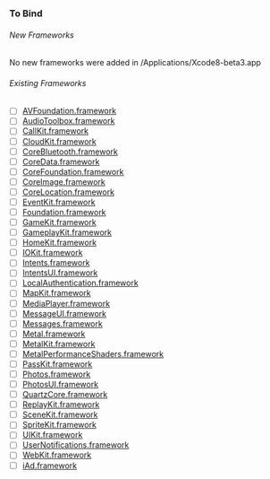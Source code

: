 ### To Bind
###### New Frameworks
No new frameworks were added in /Applications/Xcode8-beta3.app

###### Existing Frameworks
- [ ] [AVFoundation.framework](https://github.com/xamarin/xamarin-macios/wiki/AVFoundation-iOS-Beta3)
- [ ] [AudioToolbox.framework](https://github.com/xamarin/xamarin-macios/wiki/AudioToolbox-iOS-Beta3)
- [ ] [CallKit.framework](https://github.com/xamarin/xamarin-macios/wiki/CallKit-iOS-Beta3)
- [ ] [CloudKit.framework](https://github.com/xamarin/xamarin-macios/wiki/CloudKit-iOS-Beta3)
- [ ] [CoreBluetooth.framework](https://github.com/xamarin/xamarin-macios/wiki/CoreBluetooth-iOS-Beta3)
- [ ] [CoreData.framework](https://github.com/xamarin/xamarin-macios/wiki/CoreData-iOS-Beta3)
- [ ] [CoreFoundation.framework](https://github.com/xamarin/xamarin-macios/wiki/CoreFoundation-iOS-Beta3)
- [ ] [CoreImage.framework](https://github.com/xamarin/xamarin-macios/wiki/CoreImage-iOS-Beta3)
- [ ] [CoreLocation.framework](https://github.com/xamarin/xamarin-macios/wiki/CoreLocation-iOS-Beta3)
- [ ] [EventKit.framework](https://github.com/xamarin/xamarin-macios/wiki/EventKit-iOS-Beta3)
- [ ] [Foundation.framework](https://github.com/xamarin/xamarin-macios/wiki/Foundation-iOS-Beta3)
- [ ] [GameKit.framework](https://github.com/xamarin/xamarin-macios/wiki/GameKit-iOS-Beta3)
- [ ] [GameplayKit.framework](https://github.com/xamarin/xamarin-macios/wiki/GameplayKit-iOS-Beta3)
- [ ] [HomeKit.framework](https://github.com/xamarin/xamarin-macios/wiki/HomeKit-iOS-Beta3)
- [ ] [IOKit.framework](https://github.com/xamarin/xamarin-macios/wiki/IOKit-iOS-Beta3)
- [ ] [Intents.framework](https://github.com/xamarin/xamarin-macios/wiki/Intents-iOS-Beta3)
- [ ] [IntentsUI.framework](https://github.com/xamarin/xamarin-macios/wiki/IntentsUI-iOS-Beta3)
- [ ] [LocalAuthentication.framework](https://github.com/xamarin/xamarin-macios/wiki/LocalAuthentication-iOS-Beta3)
- [ ] [MapKit.framework](https://github.com/xamarin/xamarin-macios/wiki/MapKit-iOS-Beta3)
- [ ] [MediaPlayer.framework](https://github.com/xamarin/xamarin-macios/wiki/MediaPlayer-iOS-Beta3)
- [ ] [MessageUI.framework](https://github.com/xamarin/xamarin-macios/wiki/MessageUI-iOS-Beta3)
- [ ] [Messages.framework](https://github.com/xamarin/xamarin-macios/wiki/Messages-iOS-Beta3)
- [ ] [Metal.framework](https://github.com/xamarin/xamarin-macios/wiki/Metal-iOS-Beta3)
- [ ] [MetalKit.framework](https://github.com/xamarin/xamarin-macios/wiki/MetalKit-iOS-Beta3)
- [ ] [MetalPerformanceShaders.framework](https://github.com/xamarin/xamarin-macios/wiki/MetalPerformanceShaders-iOS-Beta3)
- [ ] [PassKit.framework](https://github.com/xamarin/xamarin-macios/wiki/PassKit-iOS-Beta3)
- [ ] [Photos.framework](https://github.com/xamarin/xamarin-macios/wiki/Photos-iOS-Beta3)
- [ ] [PhotosUI.framework](https://github.com/xamarin/xamarin-macios/wiki/PhotosUI-iOS-Beta3)
- [ ] [QuartzCore.framework](https://github.com/xamarin/xamarin-macios/wiki/QuartzCore-iOS-Beta3)
- [ ] [ReplayKit.framework](https://github.com/xamarin/xamarin-macios/wiki/ReplayKit-iOS-Beta3)
- [ ] [SceneKit.framework](https://github.com/xamarin/xamarin-macios/wiki/SceneKit-iOS-Beta3)
- [ ] [SpriteKit.framework](https://github.com/xamarin/xamarin-macios/wiki/SpriteKit-iOS-Beta3)
- [ ] [UIKit.framework](https://github.com/xamarin/xamarin-macios/wiki/UIKit-iOS-Beta3)
- [ ] [UserNotifications.framework](https://github.com/xamarin/xamarin-macios/wiki/UserNotifications-iOS-Beta3)
- [ ] [WebKit.framework](https://github.com/xamarin/xamarin-macios/wiki/WebKit-iOS-Beta3)
- [ ] [iAd.framework](https://github.com/xamarin/xamarin-macios/wiki/iAd-iOS-Beta3)

